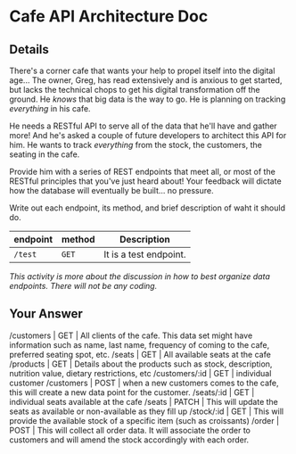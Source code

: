  # Cafe API Architecture Doc

## Details

There's a corner cafe that wants your help to propel itself into the digital age... The owner, Greg, has read extensively and is anxious to get started, but lacks the technical chops to get his digital transformation off the ground. He _knows_ that big data is the way to go. He is planning on tracking _everything_ in his cafe.

He needs a RESTful API to serve all of the data that he'll have and gather more! And he's asked a couple of future developers to architect this API for him. He wants to track _everything_ from the stock, the customers, the seating in the cafe.

Provide him with a series of REST endpoints that meet all, or most of the RESTful principles that you've just heard about! Your feedback will dictate how the database will eventually be built... no pressure.

Write out each endpoint, its method, and brief description of waht it should do.

| endpoint | method | Description            |
| -------- | ------ | ---------------------- |
| `/test`  | `GET`  | It is a test endpoint. |

_This activity is more about the discussion in how to best organize data endpoints. There will not be any coding._

## Your Answer

/customers | GET | All clients of the cafe. This data set might have information such as name, last name, frequency of coming to the cafe, preferred seating spot, etc. 
/seats | GET | All available seats at the cafe
/products | GET | Details about the products such as stock, description, nutrition value, dietary restrictions, etc 
/customers/:id | GET | individual customer 
/customers | POST | when a new customers comes to the cafe, this will create a new data point for the customer. 
/seats/:id | GET | individual seats available at the cafe 
/seats | PATCH | This will update the seats as available or non-available as they fill up 
/stock/:id | GET | This will provide the available stock of a specific item (such as croissants)
/order | POST | This will collect all order data. It will associate the order to customers and will amend the stock accordingly with each order.